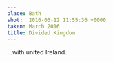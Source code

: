 ```yaml
---
place: Bath
shot:  2016-03-12 11:55:36 +0000
taken: March 2016
title: Divided Kingdom
---
```


…with united Ireland.
